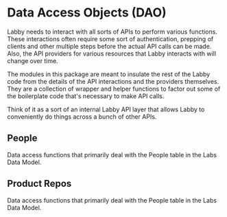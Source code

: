 # Data Access Objects (DAO)

Labby needs to interact with all sorts of APIs to perform various functions. These interactions often require some sort of authentication, prepping of clients and other multiple steps before the actual API calls can be made. Also, the API providers for various resources that Labby interacts with will change over time.

The modules in this package are meant to insulate the rest of the Labby code from the details of the API interactions and the providers themselves. They are a collection of wrapper and helper functions to factor out some of the boilerplate code that's necessary to make API calls.

Think of it as a sort of an internal Labby API layer that allows Labby to conveniently do things across a bunch of other APIs.

## People

Data access functions that primarily deal with the People table in the Labs Data Model.

## Product Repos

Data access functions that primarily deal with the People table in the Labs Data Model.
